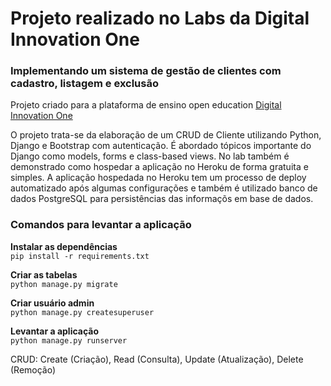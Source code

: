 # Projeto realizado no Labs da Digital Innovation One

### Implementando um sistema de gestão de clientes com cadastro, listagem e exclusão

Projeto criado para a plataforma de ensino open education [Digital Innovation One](https://digitalinnovation.one/)

O projeto trata-se da elaboração de um CRUD de Cliente utilizando Python, Django e Bootstrap com autenticação.
É abordado tópicos importante do Django como models, forms e class-based views.
No lab também é demonstrado como hospedar a aplicação no Heroku de forma gratuita e simples.
A aplicação hospedada no Heroku tem um processo de deploy automatizado após algumas configurações e também é utilizado banco de dados PostgreSQL para persistências das informaçõs em base de dados.

### Comandos para levantar a aplicação

**Instalar as dependências**  
```pip install -r requirements.txt```   

**Criar as tabelas**   
```python manage.py migrate```   

**Criar usuário admin**  
```python manage.py createsuperuser```   

**Levantar a aplicação**  
```python manage.py runserver```   

CRUD: Create (Criação), Read (Consulta), Update (Atualização), Delete (Remoção)
